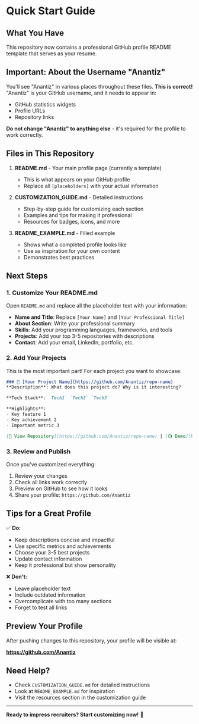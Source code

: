 # Quick Start Guide

## What You Have

This repository now contains a professional GitHub profile README template that serves as your resume.

## Important: About the Username "Anantiz"

You'll see "Anantiz" in various places throughout these files. **This is correct!** "Anantiz" is your GitHub username, and it needs to appear in:
- GitHub statistics widgets
- Profile URLs  
- Repository links

**Do not change "Anantiz" to anything else** - it's required for the profile to work correctly.

## Files in This Repository

1. **README.md** - Your main profile page (currently a template)
   - This is what appears on your GitHub profile
   - Replace all `[placeholders]` with your actual information
   
2. **CUSTOMIZATION_GUIDE.md** - Detailed instructions
   - Step-by-step guide for customizing each section
   - Examples and tips for making it professional
   - Resources for badges, icons, and more
   
3. **README_EXAMPLE.md** - Filled example
   - Shows what a completed profile looks like
   - Use as inspiration for your own content
   - Demonstrates best practices

## Next Steps

### 1. Customize Your README.md

Open `README.md` and replace all the placeholder text with your information:

- **Name and Title**: Replace `[Your Name]` and `[Your Professional Title]`
- **About Section**: Write your professional summary
- **Skills**: Add your programming languages, frameworks, and tools
- **Projects**: Add your top 3-5 repositories with descriptions
- **Contact**: Add your email, LinkedIn, portfolio, etc.

### 2. Add Your Projects

This is the most important part! For each project you want to showcase:

```markdown
### 🌟 [Your Project Name](https://github.com/Anantiz/repo-name)
**Description**: What does this project do? Why is it interesting?

**Tech Stack**: `Tech1` `Tech2` `Tech3`

**Highlights**:
- Key feature 1
- Key achievement 2
- Important metric 3

[🔗 View Repository](https://github.com/Anantiz/repo-name) | [📺 Demo](https://demo-link.com)
```

### 3. Review and Publish

Once you've customized everything:

1. Review your changes
2. Check all links work correctly
3. Preview on GitHub to see how it looks
4. Share your profile: `https://github.com/Anantiz`

## Tips for a Great Profile

✅ **Do:**
- Keep descriptions concise and impactful
- Use specific metrics and achievements
- Choose your 3-5 best projects
- Update contact information
- Keep it professional but show personality

❌ **Don't:**
- Leave placeholder text
- Include outdated information
- Overcomplicate with too many sections
- Forget to test all links

## Preview Your Profile

After pushing changes to this repository, your profile will be visible at:

**https://github.com/Anantiz**

## Need Help?

- Check `CUSTOMIZATION_GUIDE.md` for detailed instructions
- Look at `README_EXAMPLE.md` for inspiration
- Visit the resources section in the customization guide

---

**Ready to impress recruiters? Start customizing now!** 🚀
